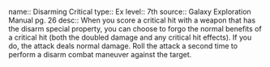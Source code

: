 name:: Disarming Critical 
type:: Ex
level:: 7th 
source:: Galaxy Exploration Manual pg. 26
desc:: When you score a critical hit with a weapon that has the disarm special property, you can choose to forgo the normal benefits of a critical hit (both the doubled damage and any critical hit effects). If you do, the attack deals normal damage. Roll the attack a second time to perform a disarm combat maneuver against the target.

